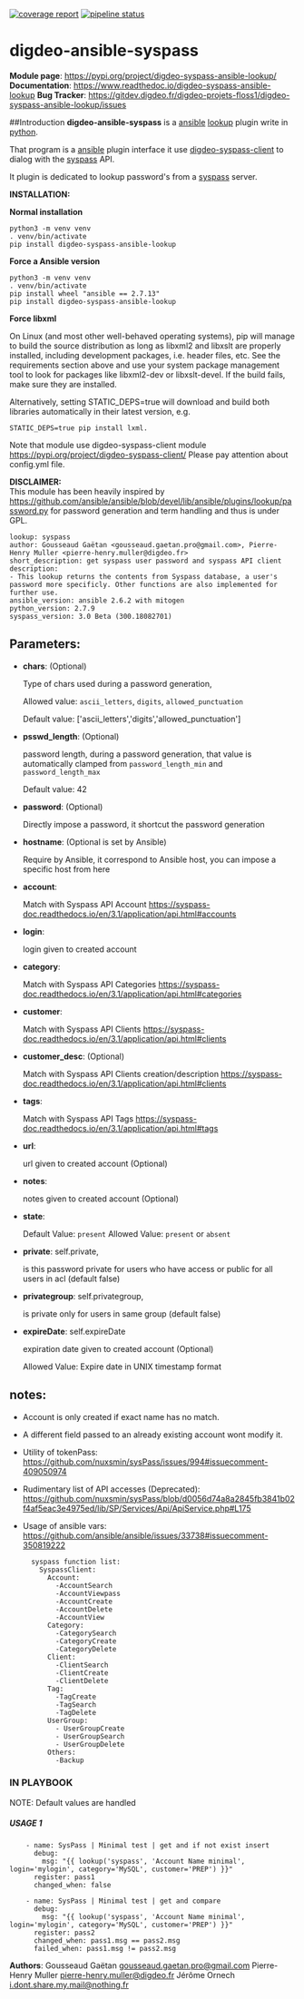 [![coverage report](https://git.digdeo.fr/digdeo-system/dd-ansible-syspass/badges/master/coverage.svg)](https://git.digdeo.fr/digdeo-system/dd-ansible-syspass/commits/master) [![pipeline status](https://git.digdeo.fr/digdeo-system/dd-ansible-syspass/badges/master/pipeline.svg)](https://git.digdeo.fr/digdeo-system/dd-ansible-syspass/commits/master)

digdeo-ansible-syspass
======================
**Module page**: https://pypi.org/project/digdeo-syspass-ansible-lookup/
**Documentation**: https://www.readthedoc.io/digdeo-syspass-ansible-lookup
**Bug Tracker**: https://gitdev.digdeo.fr/digdeo-projets-floss1/digdeo-syspass-ansible-lookup/issues

##Introduction
**digdeo-ansible-syspass** is a [ansible](https://ansible.com) [lookup](https://docs.ansible.com/ansible/latest/plugins/lookup.html) plugin write in [python](https://www.python.org).

That program is a [ansible](https://ansible.com) plugin interface it use [digdeo-syspass-client](https://pypi.org/project/digdeo-syspass-client/) to dialog with the [syspass](https://www.syspass.org) API. 

It plugin is dedicated to lookup password's from a [syspass](https://www.syspass.org) server.

**INSTALLATION:**




**Normal installation**
```shell script
python3 -m venv venv
. venv/bin/activate
pip install digdeo-syspass-ansible-lookup
```
**Force a Ansible version**
```shell script
python3 -m venv venv
. venv/bin/activate
pip install wheel "ansible == 2.7.13"
pip install digdeo-syspass-ansible-lookup
```

**Force libxml**

On Linux (and most other well-behaved operating systems), pip will manage to build the source distribution as long as libxml2 and libxslt are properly installed, including development packages, i.e. header files, etc. See the requirements section above and use your system package management tool to look for packages like libxml2-dev or libxslt-devel. If the build fails, make sure they are installed.

Alternatively, setting STATIC_DEPS=true will download and build both libraries automatically in their latest version, e.g. 

```shell script
STATIC_DEPS=true pip install lxml.
```


Note that module use digdeo-syspass-client module https://pypi.org/project/digdeo-syspass-client/
Please pay attention about config.yml file.


**DISCLAIMER:**<br>
This module has been heavily inspired by https://github.com/ansible/ansible/blob/devel/lib/ansible/plugins/lookup/password.py for password generation and term handling and thus is under GPL.

    lookup: syspass
    author: Gousseaud Gaëtan <gousseaud.gaetan.pro@gmail.com>, Pierre-Henry Muller <pierre-henry.muller@digdeo.fr>
    short_description: get syspass user password and syspass API client
    description:
    - This lookup returns the contents from Syspass database, a user's password more specificly. Other functions are also implemented for further use.
    ansible_version: ansible 2.6.2 with mitogen
    python_version: 2.7.9
    syspass_version: 3.0 Beta (300.18082701)

Parameters:
-----------

- **chars**: (Optional)
     
     Type of chars used during a password generation, 
     
     Allowed value: ``ascii_letters``, ``digits``, ``allowed_punctuation``
     
     Default value: ['ascii_letters','digits','allowed_punctuation']
     
- **psswd_length**: (Optional)

     password length, during a password generation, that value is automatically clamped from ``password_length_min`` and ``password_length_max``

     Default value: 42
    
- **password**: (Optional)

     Directly impose a password, it shortcut the password generation
    
- **hostname**: (Optional is set by Ansible)

     Require by Ansible, it correspond to Ansible host, you can impose a specific host from here

- **account**: 
     
     Match with Syspass API Account https://syspass-doc.readthedocs.io/en/3.1/application/api.html#accounts
     
- **login**:
     
     login given to created account
     
- **category**:

     Match with Syspass API Categories https://syspass-doc.readthedocs.io/en/3.1/application/api.html#categories
     
- **customer**:

     Match with Syspass API Clients https://syspass-doc.readthedocs.io/en/3.1/application/api.html#clients
     
- **customer_desc**: (Optional)

     Match with Syspass API Clients creation/description https://syspass-doc.readthedocs.io/en/3.1/application/api.html#clients

- **tags**:

     Match with Syspass API Tags https://syspass-doc.readthedocs.io/en/3.1/application/api.html#tags
     
- **url**: 

     url given to created account (Optional)
     
- **notes**:

     notes given to created account (Optional)
     
- **state**:

     Default Value: ``present``
     Allowed Value: ``present`` or ``absent``
     
- **private**: self.private,

     is this password private for users who have access or public for all users in acl (default false)
     
- **privategroup**: self.privategroup,

    is private only for users in same group (default false)
    
- **expireDate**: self.expireDate

    expiration date given to created account (Optional)
    
    Allowed Value: Expire date in UNIX timestamp format

    
notes:
-----
- Account is only created if exact name has no match.
- A different field passed to an already existing account wont modify it.
- Utility of tokenPass: https://github.com/nuxsmin/sysPass/issues/994#issuecomment-409050974
- Rudimentary list of API accesses (Deprecated): https://github.com/nuxsmin/sysPass/blob/d0056d74a8a2845fb3841b02f4af5eac3e4975ed/lib/SP/Services/Api/ApiService.php#L175
- Usage of ansible vars: https://github.com/ansible/ansible/issues/33738#issuecomment-350819222
    
        syspass function list:
          SyspassClient:
            Account:
              -AccountSearch
              -AccountViewpass
              -AccountCreate
              -AccountDelete
              -AccountView
            Category:
              -CategorySearch
              -CategoryCreate
              -CategoryDelete
            Client:
              -ClientSearch
              -ClientCreate
              -ClientDelete
            Tag:
              -TagCreate
              -TagSearch
              -TagDelete
            UserGroup:
              - UserGroupCreate
              - UserGroupSearch
              - UserGroupDelete
            Others:
              -Backup

### IN PLAYBOOK ###

NOTE: Default values are handled 

##### USAGE 1 #####
```yamlex
    - name: SysPass | Minimal test | get and if not exist insert
      debug:
        msg: "{{ lookup('syspass', 'Account Name minimal', login='mylogin', category='MySQL', customer='PREP') }}"
      register: pass1
      changed_when: false

    - name: SysPass | Minimal test | get and compare
      debug:
        msg: "{{ lookup('syspass', 'Account Name minimal', login='mylogin', category='MySQL', customer='PREP') }}"
      register: pass2
      changed_when: pass1.msg == pass2.msg
      failed_when: pass1.msg != pass2.msg
```
**Authors**:
Gousseaud Gaëtan <gousseaud.gaetan.pro@gmail.com>
Pierre-Henry Muller <pierre-henry.muller@digdeo.fr>
Jérôme Ornech <i.dont.share.my.mail@nothing.fr>
